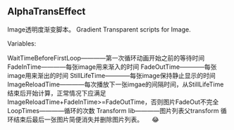 AlphaTransEffect
--------------

Image透明度渐变脚本。
Gradient Transparent scripts for Image.

Variables:

WaitTimeBeforeFirstLoop————第一次循环动画开始之前的等待时间
FadeInTime————每张image用来渐入的时间
FadeOutTime————每张image用来渐出的时间
StillLifeTime————每张image保持静止显示的时间
ImageReloadTime————每次播放下一张imgae的间隔时间，从StillLifeTime结束后开始计算，正常情况下应满足ImageReloadTime+FadeInTime>=FadeOutTime，否则图片FadeOut不完全
LoopTimes————循环的次数
Transform lib————图片列表父transform
循环结束后最后一张图片简便消失并删除图片列表。
    
:joy:
